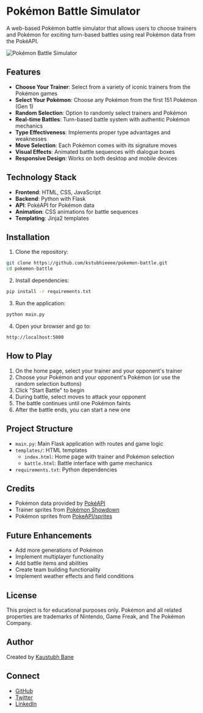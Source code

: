 # Pokémon Battle Simulator

A web-based Pokémon battle simulator that allows users to choose trainers and Pokémon for exciting turn-based battles using real Pokémon data from the PokéAPI.

![Pokémon Battle Simulator](https://raw.githubusercontent.com/PokeAPI/sprites/master/sprites/pokemon/25.png)

## Features

- **Choose Your Trainer**: Select from a variety of iconic trainers from the Pokémon games
- **Select Your Pokémon**: Choose any Pokémon from the first 151 Pokémon (Gen 1)
- **Random Selection**: Option to randomly select trainers and Pokémon
- **Real-time Battles**: Turn-based battle system with authentic Pokémon mechanics
- **Type Effectiveness**: Implements proper type advantages and weaknesses
- **Move Selection**: Each Pokémon comes with its signature moves
- **Visual Effects**: Animated battle sequences with dialogue boxes
- **Responsive Design**: Works on both desktop and mobile devices

## Technology Stack

- **Frontend**: HTML, CSS, JavaScript
- **Backend**: Python with Flask
- **API**: PokéAPI for Pokémon data
- **Animation**: CSS animations for battle sequences
- **Templating**: Jinja2 templates

## Installation

1. Clone the repository:
```bash
git clone https://github.com/kstubhieeee/pokemon-battle.git
cd pokemon-battle
```

2. Install dependencies:
```bash
pip install -r requirements.txt
```

3. Run the application:
```bash
python main.py
```

4. Open your browser and go to:
```
http://localhost:5000
```

## How to Play

1. On the home page, select your trainer and your opponent's trainer
2. Choose your Pokémon and your opponent's Pokémon (or use the random selection buttons)
3. Click "Start Battle" to begin
4. During battle, select moves to attack your opponent
5. The battle continues until one Pokémon faints
6. After the battle ends, you can start a new one

## Project Structure

- `main.py`: Main Flask application with routes and game logic
- `templates/`: HTML templates
  - `index.html`: Home page with trainer and Pokémon selection
  - `battle.html`: Battle interface with game mechanics
- `requirements.txt`: Python dependencies

## Credits

- Pokémon data provided by [PokéAPI](https://pokeapi.co/)
- Trainer sprites from [Pokémon Showdown](https://play.pokemonshowdown.com/)
- Pokémon sprites from [PokeAPI/sprites](https://github.com/PokeAPI/sprites)

## Future Enhancements

- Add more generations of Pokémon
- Implement multiplayer functionality
- Add battle items and abilities
- Create team building functionality
- Implement weather effects and field conditions

## License

This project is for educational purposes only. Pokémon and all related properties are trademarks of Nintendo, Game Freak, and The Pokémon Company.

## Author

Created by [Kaustubh Bane](https://github.com/kstubhieeee)

## Connect

- [GitHub](https://github.com/kstubhieeee)
- [Twitter](https://x.com/kstubhiee)
- [LinkedIn](https://www.linkedin.com/in/kstubhie/)
